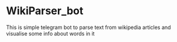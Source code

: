 # WikiParser_bot
This is simple telegram bot to parse text from wikipedia articles and visualise some info about words in it
